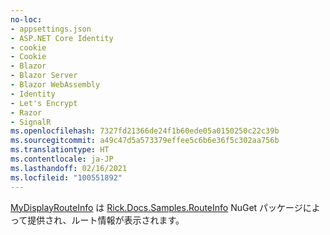 ```yaml
---
no-loc:
- appsettings.json
- ASP.NET Core Identity
- cookie
- Cookie
- Blazor
- Blazor Server
- Blazor WebAssembly
- Identity
- Let's Encrypt
- Razor
- SignalR
ms.openlocfilehash: 7327fd21366de24f1b60ede05a0150250c22c39b
ms.sourcegitcommit: a49c47d5a573379effee5c6b6e36f5c302aa756b
ms.translationtype: HT
ms.contentlocale: ja-JP
ms.lasthandoff: 02/16/2021
ms.locfileid: "100551892"
---
```

[MyDisplayRouteInfo](https://github.com/Rick-Anderson/RouteInfo/blob/master/Microsoft.Docs.Samples.RouteInfo/ControllerContextExtensions.cs) は [Rick.Docs.Samples.RouteInfo](https://www.nuget.org/packages/Rick.Docs.Samples.RouteInfo) NuGet パッケージによって提供され、ルート情報が表示されます。
